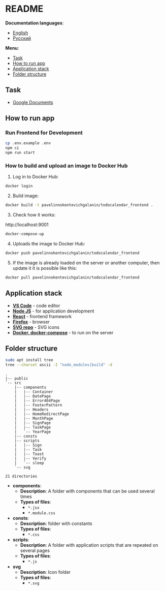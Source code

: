 # README

**Documentation languages**:

- [English](README.md)
- [Русский](README-ru.md)

**Menu**:

- [Task](#task)
- [How to run app](#how-to-run-app)
- [Application stack](#application-stack)
- [Folder structure](#folder-structure)

## Task

- [Google Documents](https://docs.google.com/document/d/1UQgKfPkB8C36dyDDmPU40rjSw3_fXEH8/edit)

## How to run app

### Run Frontend for Development

```bash
cp .env.example .env
npm ci
npm run start
```

### How to build and upload an image to Docker Hub

1. Log in to Docker Hub:

```bash
docker login
```

2. Build image:

```bash
docker build -t pavelinnokentevichgalanin/todocalendar_frontend .
```

3. Check how it works:

http://localhost:9001

```bash
docker-compose-up
```

4. Uploads the image to Docker Hub:

```bash
docker push pavelinnokentevichgalanin/todocalendar_frontend
```

5. If the image is already loaded on the server or another computer, then update
   it it is possible like this:

```bash
docker pull pavelinnokentevichgalanin/todocalendar_frontend
```

## Application stack

- **[VS Code](https://code.visualstudio.com/#alt-downloads)** - code editor
- **[Node JS](https://nodejs.org/en/)** - for application development
- **[React](https://reactjs.org/)** - frontend framework
- **[Firefox](https://www.mozilla.org/en-US/firefox/enterprise/)** - browser
- **[SVG repo](https://www.svgrepo.com/)** - SVG icons
- **[Docker, docker-compose](https://www.docker.com/)** - to run on the server

## Folder structure

```bash
sudo apt install tree
tree --charset ascii -I "node_modules|build" -d
```

```
.
|-- public
`-- src
    |-- components
    |   |-- Container
    |   |-- DatePage
    |   |-- Error404Page
    |   |-- FooterPattern
    |   |-- Headers
    |   |-- HomeRedirectPage
    |   |-- MonthPage
    |   |-- SignPage
    |   |-- TaskPage
    |   `-- YearPage
    |-- consts
    |-- scripts
    |   |-- Sign
    |   |-- Task
    |   |-- Toast
    |   |-- Verify
    |   `-- sleep
    `-- svg

21 directories
```

- **components**:
  - **Description**: A folder with components that can be used several times
  - **Types of files**:
    - `*.jsx`
    - `*.module.css`
- **consts**:
  - **Description**: folder with constants
  - **Types of files**:
    - `*.css`
- **scripts**:
  - **Description**: A folder with application scripts that are repeated on
    several pages
  - **Types of files**:
    - `*.js`
- **svg**
  - **Description**: Icon folder
  - **Types of files**:
    - `*.svg`
